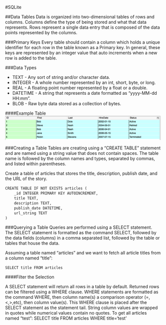 #SQLite

##Data Tables
Data is organized into two-dimensional tables of rows and columns. Columns define the type of being stored and what that data represents. Rows represent a single data entry that is composed of the data points represented by the columns. 

###Primary Keys
Every table should contain a column which holds a unique identifier for each row in the table known as a Primary key.  In general, these keys are represented by an integer value that auto increments when a new row is added to the table.

###Data Types
* TEXT - Any sort of string and/or character data.
* INTEGER - A whole number represented by an int, short, byte, or long.
* REAL - A floating point number represented by a float or a double.
* DATETIME - A string that represents a date formatted as “yyyy-MM-dd HH:mm”.
* BLOB - Raw byte data stored as a collection of bytes.
 
####Example Table
![](sqlite.png)

###Creating a Table
Tables are creating using a “CREATE TABLE” statement and are named using a string value that does not contain spaces. The table name is followed by the column names and types, separated by commas, and listed within parentheses.

Create a table of articles that stores the title, description, publish date, and the URL of the story.

```
CREATE TABLE IF NOT EXISTS articles (
	_id INTEGER PRIMARY KEY AUTOINCREMENT,
	title TEXT,
	description TEXT,
	publish_date DATETIME,
	url_string TEXT
)
```

###Querying a Table
Queries are performed using a SELECT statement. The SELECT statement is formatted as the command SELECT, followed by the data fields (columns) in a comma separated list, followed by the table or tables that house the data.

Assuming a table named “articles” and we want to fetch all article titles from a column named “title”:

```
SELECT title FROM articles
```

####Filter the Selection

A SELECT statement will return all rows in a table by default. Returned rows can be filtered using a WHERE clause. WHERE statements are formatted as the command WHERE, then column name(s) a comparison operator (=,<,>,etc), then column value(s).  This WHERE clause is placed after the SELECT statement as the statement tail. String column values are wrapped in quotes while numerical values contain no quotes.
To get all articles named “test”:
SELECT title FROM articles WHERE title=‘test’